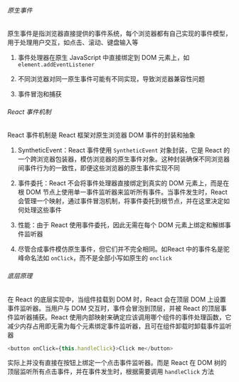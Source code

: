 ###### 原生事件

原生事件是指浏览器直接提供的事件系统，每个浏览器都有自己实现的事件模型，用于处理用户交互，如点击、滚动、键盘输入等

1. 事件处理器在原生 JavaScript 中直接绑定到 DOM 元素上，如 `element.addEventListener`

2. 不同浏览器对同一原生事件可能有不同实现，导致浏览器兼容性问题

3. 事件冒泡和捕获

###### React 事件机制

React 事件机制是 React 框架对原生浏览器 DOM 事件的封装和抽象

1. SyntheticEvent：React 事件使用 `SyntheticEvent` 对象封装，它是 React 的一个跨浏览器包装器，模仿浏览器的原生事件对象。这种封装确保不同浏览器间事件行为的一致性，即便这些浏览器的原生事件实现不同

2. 事件委托：React 不会将事件处理器直接绑定到真实的 DOM 元素上，而是在根 DOM 节点上使用单一事件监听器来监听所有事件。当事件发生时，React 会管理一个映射，通过事件冒泡机制，将事件委托到根节点，并在这里决定如何处理这些事件

3. 性能：由于 React 使用事件委托，因此无需在每个 DOM 元素上绑定和解绑事件监听器

4. 尽管合成事件模仿原生事件，但它们并不完全相同。如React 中的事件名是驼峰命名法如 `onClick`，而不是全部小写如原生的 `onclick`

###### 底层原理

在 React 的底层实现中，当组件挂载到 DOM 时，React 会在顶层 DOM 上设置事件监听器。当用户与 DOM 交互时，事件会冒泡到顶层，并被 React 的顶层事件监听器捕获。React 使用内部映射来确定应该调用哪个组件的事件处理函数，它减少内存占用即无需为每个元素绑定事件监听器，且可在组件卸载时卸载事件监听器

```TypeScript
<button onClick={this.handleClick}>Click me</button>
```

实际上并没有直接在按钮上绑定一个点击事件监听器。而是 React 在 DOM 树的顶层监听所有点击事件，并在事件发生时，根据需要调用 `handleClick` 方法

